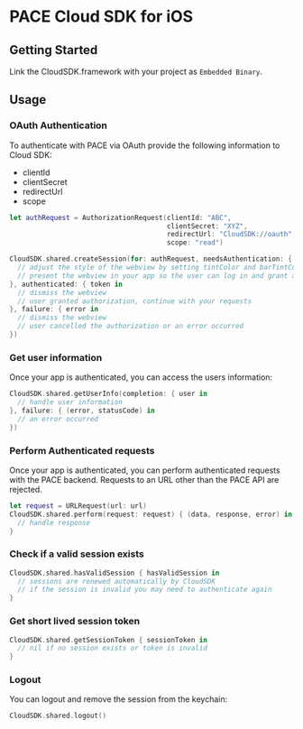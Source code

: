 # PACE Cloud SDK for iOS

## Getting Started

Link the CloudSDK.framework with your project as `Embedded Binary`.

## Usage

### OAuth Authentication

To authenticate with PACE via OAuth provide the following information to Cloud SDK:
- clientId
- clientSecret
- redirectUrl
- scope

```swift
let authRequest = AuthorizationRequest(clientId: "ABC",
                                       clientSecret: "XYZ",
                                       redirectUrl: "CloudSDK://oauth",
                                       scope: "read")

CloudSDK.shared.createSession(for: authRequest, needsAuthentication: { webview in
  // adjust the style of the webview by setting tintColor and barTintColor
  // present the webview in your app so the user can log in and grant authorization to your app
}, authenticated: { token in
  // dismiss the webview
  // user granted authorization, continue with your requests
}, failure: { error in
  // dismiss the webview
  // user cancelled the authorization or an error occurred
})
```

### Get user information

Once your app is authenticated, you can access the users information:

```swift
CloudSDK.shared.getUserInfo(completion: { user in
  // handle user information
}, failure: { (error, statusCode) in
  // an error occurred
})
```

### Perform Authenticated requests

Once your app is authenticated, you can perform authenticated requests with the PACE backend. Requests to an URL other than the PACE API are rejected.

```swift
let request = URLRequest(url: url)
CloudSDK.shared.perform(request: request) { (data, response, error) in
  // handle response
}
```

### Check if a valid session exists

```swift
CloudSDK.shared.hasValidSession { hasValidSession in
  // sessions are renewed automatically by CloudSDK
  // if the session is invalid you may need to authenticate again
}
```

### Get short lived session token

```swift
CloudSDK.shared.getSessionToken { sessionToken in
  // nil if no session exists or token is invalid
}
```

### Logout

You can logout and remove the session from the keychain:

```swift
CloudSDK.shared.logout()
```
